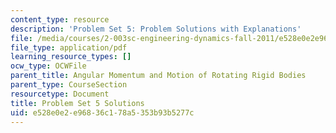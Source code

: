 ```yaml
---
content_type: resource
description: 'Problem Set 5: Problem Solutions with Explanations'
file: /media/courses/2-003sc-engineering-dynamics-fall-2011/e528e0e2e96836c178a5353b93b5277c_MIT2_003SCF11_pset5Sol.pdf
file_type: application/pdf
learning_resource_types: []
ocw_type: OCWFile
parent_title: Angular Momentum and Motion of Rotating Rigid Bodies
parent_type: CourseSection
resourcetype: Document
title: Problem Set 5 Solutions
uid: e528e0e2-e968-36c1-78a5-353b93b5277c
---
```

